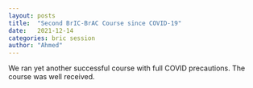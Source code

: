 ```yaml
---
layout: posts
title:  "Second BrIC-BrAC Course since COVID-19"
date:   2021-12-14
categories: bric session
author: "Ahmed"
---
```


We ran yet another successful course with full COVID precautions. The course was well received.

